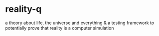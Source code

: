 # reality-q
a theory about life, the universe and everything &amp; a testing framework to potentially prove that reality is a computer simulation

